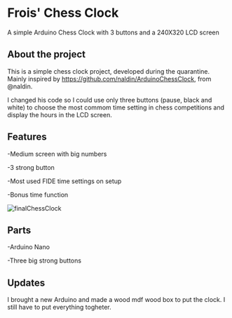 # Frois' Chess Clock
A simple Arduino Chess Clock with 3 buttons and a 240X320 LCD screen

## About the project
This is a simple chess clock project, developed during the quarantine. Mainly inspired by https://github.com/naldin/ArduinoChessClock, from @naldin. 

I changed his code so I could use only three buttons (pause, black and white) to choose the most commom time setting in chess competitions and display the hours in the LCD screen.

## Features 
-Medium screen with big numbers

-3 strong button

-Most used FIDE time settings on setup

-Bonus time function

![finalChessClock](finalChessClock.jpeg)

## Parts
-Arduino Nano

-Three big strong buttons

## Updates
I brought a new Arduino and made a wood mdf wood box to put the clock. I still have to put everything togheter.


